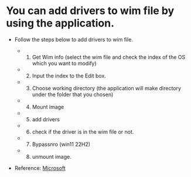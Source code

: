# You can add drivers to wim file by using the application.


* Follow the steps below to add drivers to wim file.
  * 1. Get Wim info (select the wim file and check the index of the OS which you want to modify)
  * 2. Input the index to the Edit box.
  * 3. Choose working directory (the application will make directory under the folder that you chosen)
  * 4. Mount image
  * 5. add drivers
  * 6. check if the driver is in the wim file or not.
  * 7. Bypassnro (win11 22H2)
  * 8. unmount image.

* Reference: [Microsoft](https://docs.microsoft.com/zh-tw/windows-hardware/manufacture/desktop/add-and-remove-drivers-to-an-offline-windows-image, "Microsoft")
